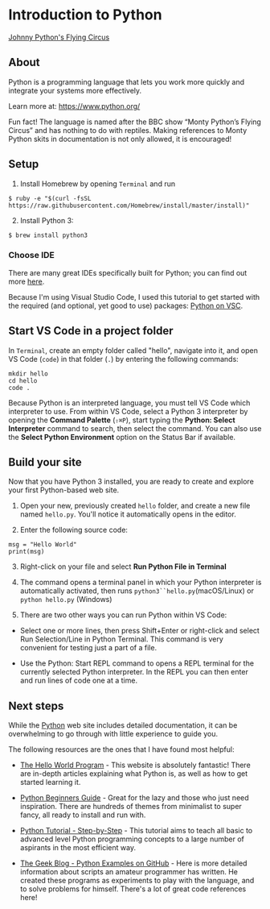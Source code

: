 # Introduction to Python
[Johnny Python's Flying Circus](https://github.com/johnnypackard/python-intro)

## About
Python is a programming language that lets you work more quickly and integrate your systems more effectively.

Learn more at: https://www.python.org/

Fun fact! The language is named after the BBC show “Monty Python’s Flying Circus” and has nothing to do with reptiles. Making references to Monty Python skits in documentation is not only allowed, it is encouraged!

## Setup
1. Install Homebrew by opening `Terminal` and run
```
$ ruby -e "$(curl -fsSL https://raw.githubusercontent.com/Homebrew/install/master/install)"
```
2. Install Python 3:
```
$ brew install python3
```

### Choose IDE
There are many great IDEs specifically built for Python; you can find out more [here](https://www.techbeamers.com/best-python-ide-python-programming/). 

Because I'm using Visual Studio Code, I used this tutorial to get started with the required (and optional, yet good to use) packages:
[Python on VSC](https://code.visualstudio.com/docs/python/python-tutorial).

## Start VS Code in a project folder
In `Terminal`, create an empty folder called "hello", navigate into it, and open VS Code (`code`) in that folder (`.`) by entering the following commands:
```
mkdir hello
cd hello
code .
```

Because Python is an interpreted language, you must tell VS Code which interpreter to use.
From within VS Code, select a Python 3 interpreter by opening the **Command Palette** (`⇧⌘P`), start typing the **Python: Select Interpreter** command to search, then select the command. You can also use the **Select Python Environment** option on the Status Bar if available.

## Build your site
Now that you have Python 3 installed, you are ready to create and explore your first Python-based web site.

1. Open your new, previously created `hello` folder, and create a new file named `hello.py`. You'll notice it automatically opens in the editor.

2. Enter the following source code:
```
msg = "Hello World"
print(msg)
```
3. Right-click on your file and select **Run Python File in Terminal**

4. The command opens a terminal panel in which your Python interpreter is automatically activated, then runs `python3``hello.py`(macOS/Linux) or `python hello.py` (Windows)

5. There are two other ways you can run Python within VS Code:
* Select one or more lines, then press Shift+Enter or right-click and select Run Selection/Line in Python Terminal. This command is very convenient for testing just a part of a file.

* Use the Python: Start REPL command to opens a REPL terminal for the currently selected Python interpreter. In the REPL you can then enter and run lines of code one at a time.

## Next steps
While the [Python](https://www.python.org/) web site includes detailed documentation, it can be overwhelming to go through with little experience to guide you.

The following resources are the ones that I have found most helpful:

- [The Hello World Program](https://thehelloworldprogram.com/python/) - This website is absolutely fantastic! There are in-depth articles explaining what Python is, as well as how to get started learning it.

- [Python Beginners Guide](https://wiki.python.org/moin/BeginnersGuide/Programmers) - Great for the lazy and those who just need inspiration.  There are hundreds of themes from minimalist to super fancy, all ready to install and run with.  

- [Python Tutorial - Step-by-Step](https://www.techbeamers.com/python-tutorial-step-by-step) - This tutorial aims to teach all basic to advanced level Python programming concepts to a large number of aspirants in the most efficient way.

- [The Geek Blog - Python Examples on GitHub](https://github.com/geekcomputers/Python) - 
Here is more detailed information about scripts an amateur programmer has written. He created these programs as experiments to play with the language, and to solve problems for himself. There's a lot of great code references here!